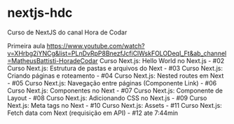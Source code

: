 # nextjs-hdc

Curso de NextJS do canal Hora de Codar

Primeira aula
https://www.youtube.com/watch?v=XHrbg2iYNCg&list=PLnDvRpP8BnezfJcfiClWskFOLODeqI_Ft&ab_channel=MatheusBattisti-HoradeCodar
Curso Next.js: Hello World no Next.js - #02
Curso Next.js: Estrutura de pastas e arquivos do Next - #03
Curso Next.js: Criando páginas e roteamento - #04
Curso Next.js: Nested routes em Next - #05
Curso Next.js: Navegação entre páginas (Componente Link) - #06
Curso Next.js: Componentes no Next - #07
Curso Next.js: Componente de Layout - #08
Curso Next.js: Adicionando CSS no Next.js - #09
Curso Next.js: Meta tags no Next - #10
Curso Next.js: Assets - #11
Curso Next.js: Fetch data com Next (requisição em API) - #12
ate 7:44min
